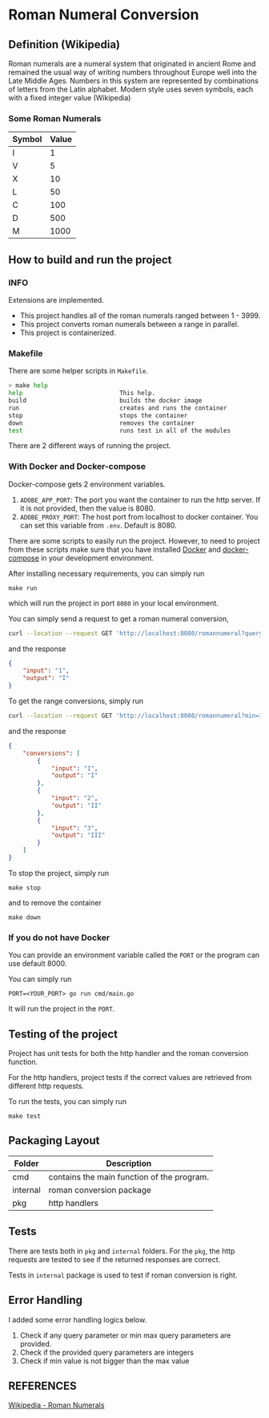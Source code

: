 # Roman Numeral Conversion

## Definition (Wikipedia)

Roman numerals are a numeral system that originated in ancient Rome and remained the usual way of writing numbers throughout Europe well into the Late Middle Ages. Numbers in this system are represented by combinations of letters from the Latin alphabet. Modern style uses seven symbols, each with a fixed integer value (Wikipedia)

### Some Roman Numerals

| Symbol | Value |
|--------|-------|
| I      | 1     |
| V      | 5     |
| X      | 10    |
| L      | 50    |
| C      | 100   |
| D      | 500   |
| M      | 1000  |

## How to build and run the project

### INFO
Extensions are implemented.

- This project handles all of the roman numerals ranged between 1 - 3999.
- This project converts roman numerals between a range in parallel.
- This project is containerized.

### Makefile

There are some helper scripts in `Makefile`.

```bash
> make help
help                           This help.
build                          builds the docker image
run                            creates and runs the container
stop                           stops the container
down                           removes the container
test                           runs test in all of the modules

```

There are 2 different ways of running the project.

### With Docker and Docker-compose

Docker-compose gets 2 environment variables.

1. `ADOBE_APP_PORT`: The port you want the container to run the http server. If it is not provided, then the value is 8080.
2. `ADOBE_PROXY_PORT`: The host port from localhost to docker container. You can set this variable from `.env`. Default is 8080. 

There are some scripts to easily run the project. However, to need to project from these scripts
make sure that you have installed [Docker](https://www.docker.com/) and [docker-compose](https://docs.docker.com/compose/)
in your development environment.

After installing necessary requirements, you can simply run

```
make run
```

which will run the project in port `8080` in your local environment.

You can simply send a request to get a roman numeral conversion,

```bash
curl --location --request GET 'http://localhost:8080/romannumeral?query=1'
```

and the response

```json
{
    "input": "1",
    "output": "I"
}
```

To get the range conversions, simply run

```bash
curl --location --request GET 'http://localhost:8080/romannumeral?min=1&max=3'
```

and the response

```json
{
    "conversions": [
        {
            "input": "1",
            "output": "I"
        },
        {
            "input": "2",
            "output": "II"
        },
        {
            "input": "3",
            "output": "III"
        }
    ]
}
```

To stop the project, simply run

```
make stop
```

and to remove the container

```
make down
```


### If you do not have Docker

You can provide an environment variable called the `PORT` or the program can use default 8000.

You can simply run

```
PORT=<YOUR_PORT> go run cmd/main.go
```

It will run the project in the `PORT`.

## Testing of the project

Project has unit tests for both the http handler and the roman conversion function.

For the http handlers, project tests if the correct values are retrieved from different 
http requests. 

To run the tests, you can simply run

```
make test
```

## Packaging Layout

| Folder  | Description                                |
| ------------- |--------------------------------------------|
| cmd  | contains the main function of the program. |
| internal  | roman conversion package                   |
| pkg | http handlers                              |

## Tests

There are tests both in `pkg` and `internal` folders. For the `pkg`,
the http requests are tested to see if the returned responses are correct.

Tests in `internal` package is used to test if roman conversion is right. 

## Error Handling

I added some error handling logics below.

1. Check if any query parameter or min max query parameters are provided.
2. Check if the provided query parameters are integers
3. Check if min value is not bigger than the max value



## REFERENCES

[Wikipedia - Roman Numerals](https://en.wikipedia.org/wiki/Roman_numerals)